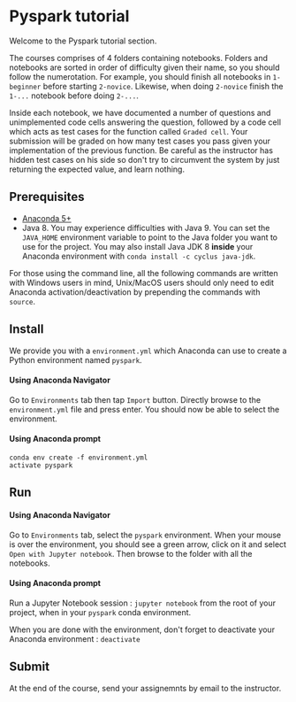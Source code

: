 # Pyspark tutorial

Welcome to the Pyspark tutorial section.

The courses comprises of 4 folders containing notebooks. Folders and notebooks are sorted in order of difficulty given their name, so you should follow the numerotation. For example, you should finish all notebooks in `1-beginner` before starting `2-novice`. Likewise, when doing `2-novice` finish the `1-...` notebook before doing `2-...`.

Inside each notebook, we have documented a number of questions and unimplemented code cells answering the question, followed by a code cell which acts as test cases for the function called `Graded cell`. Your submission will be graded on how many test cases you pass given your implementation of the previous function.  Be careful as the instructor has hidden test cases on his side so don't try to circumvent the system by just returning the expected value, and learn nothing.

## Prerequisites 

* [Anaconda 5+](https://www.anaconda.com/download/)
* Java 8. You may experience difficulties with Java 9. You can set the `JAVA_HOME` environment variable to point to the Java folder you want to use for the project. You may also install Java JDK 8 **inside** your Anaconda environment with `conda install -c cyclus java-jdk`.

For those using the command line, all the following commands are written with Windows users in mind, Unix/MacOS users should only need to edit Anaconda activation/deactivation by prepending the commands with `source`.

## Install

We provide you with a `environment.yml` which Anaconda can use to create a Python environment named `pyspark`.

#### Using Anaconda Navigator

Go to `Environments` tab then tap `Import` button. Directly browse to the `environment.yml` file and press enter. You should now be able to select the environment.

#### Using Anaconda prompt

```
conda env create -f environment.yml
activate pyspark
```

## Run

#### Using Anaconda Navigator

Go to `Environments` tab, select the `pyspark` environment. When your mouse is over the environment, you should see a green arrow, click on it and select `Open with Jupyter notebook`. Then browse to the folder with all the notebooks.

#### Using Anaconda prompt

Run a Jupyter Notebook session : `jupyter notebook` from the root of your project, when in your `pyspark` conda environment.

When you are done with the environment, don't forget to deactivate your Anaconda environment : `deactivate`

## Submit

At the end of the course, send your assignemnts by email to the instructor. 

